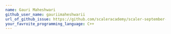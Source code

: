 ```yaml
---
name: Gauri Maheshwari
github_user_name: gauriimaheshwarii
url_of_github_issue: https://github.com/scaleracademy/scaler-september-open-source-challenge/issues/273
your_favroite_programming_language: C++
---
```

